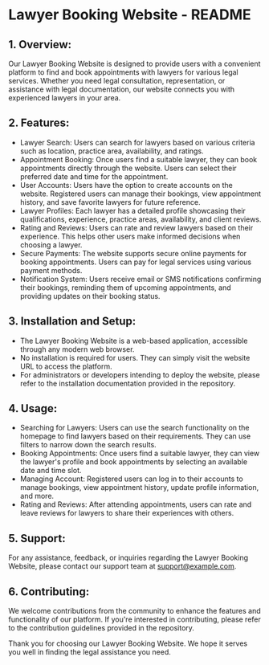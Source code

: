 <!DOCTYPE html>
<html lang="en">
<head>
    <meta charset="UTF-8">
    <meta name="viewport" content="width=device-width, initial-scale=1.0">
    <title>Lawyer Booking Website - README</title>
</head>
<body>
    <h1>Lawyer Booking Website - README</h1>
 <h2>1. Overview:</h2>
    <p>Our Lawyer Booking Website is designed to provide users with a convenient platform to find and book appointments with lawyers for various legal services. Whether you need legal consultation, representation, or assistance with legal documentation, our website connects you with experienced lawyers in your area.</p>
 <h2>2. Features:</h2>
    <ul>
        <li>Lawyer Search: Users can search for lawyers based on various criteria such as location, practice area, availability, and ratings.</li>
        <li>Appointment Booking: Once users find a suitable lawyer, they can book appointments directly through the website. Users can select their preferred date and time for the appointment.</li>
        <li>User Accounts: Users have the option to create accounts on the website. Registered users can manage their bookings, view appointment history, and save favorite lawyers for future reference.</li>
        <li>Lawyer Profiles: Each lawyer has a detailed profile showcasing their qualifications, experience, practice areas, availability, and client reviews.</li>
        <li>Rating and Reviews: Users can rate and review lawyers based on their experience. This helps other users make informed decisions when choosing a lawyer.</li>
        <li>Secure Payments: The website supports secure online payments for booking appointments. Users can pay for legal services using various payment methods.</li>
        <li>Notification System: Users receive email or SMS notifications confirming their bookings, reminding them of upcoming appointments, and providing updates on their booking status.</li>
    </ul>
 <h2>3. Installation and Setup:</h2>
    <ul>
        <li>The Lawyer Booking Website is a web-based application, accessible through any modern web browser.</li>
        <li>No installation is required for users. They can simply visit the website URL to access the platform.</li>
        <li>For administrators or developers intending to deploy the website, please refer to the installation documentation provided in the repository.</li>
    </ul>
 <h2>4. Usage:</h2>
    <ul>
        <li>Searching for Lawyers: Users can use the search functionality on the homepage to find lawyers based on their requirements. They can use filters to narrow down the search results.</li>
        <li>Booking Appointments: Once users find a suitable lawyer, they can view the lawyer's profile and book appointments by selecting an available date and time slot.</li>
        <li>Managing Account: Registered users can log in to their accounts to manage bookings, view appointment history, update profile information, and more.</li>
        <li>Rating and Reviews: After attending appointments, users can rate and leave reviews for lawyers to share their experiences with others.</li>
    </ul>
 <h2>5. Support:</h2>
    <p>For any assistance, feedback, or inquiries regarding the Lawyer Booking Website, please contact our support team at <a href="mailto:support@example.com">support@example.com</a>.</p>
 <h2>6. Contributing:</h2>
    <p>We welcome contributions from the community to enhance the features and functionality of our platform. If you're interested in contributing, please refer to the contribution guidelines provided in the repository.</p>
 <p>Thank you for choosing our Lawyer Booking Website. We hope it serves you well in finding the legal assistance you need.</p>
</body>
</html>
